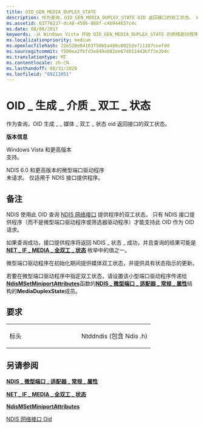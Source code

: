 ```yaml
---
title: OID_GEN_MEDIA_DUPLEX_STATE
description: 作为查询，OID_GEN_MEDIA_DUPLEX_STATE OID 返回接口的双工状态。 Windows Vista 和 laterSupported 的版本信息。 已请求 NDIS 6.0 和更高的微型端口 driversNot。 仅适用于 NDIS 接口提供程序。
ms.assetid: 63776227-dc48-4506-888f-c4b944837c4c
ms.date: 08/08/2017
keywords: -从 Windows Vista 开始 OID_GEN_MEDIA_DUPLEX_STATE 的网络驱动程序
ms.localizationpriority: medium
ms.openlocfilehash: 22e520e04103f50b5a489c89252e711187ceefdd
ms.sourcegitcommit: f500ea2fbfd3e849eb82ee67d011443bff3e2b4c
ms.translationtype: MT
ms.contentlocale: zh-CN
ms.lasthandoff: 08/31/2020
ms.locfileid: "89213851"
---
```

# <a name="oid_gen_media_duplex_state"></a>OID \_ 生成 \_ 介质 \_ 双工 \_ 状态


作为查询，OID 生成 \_ \_ 媒体 \_ 双工 \_ 状态 oid 返回接口的双工状态。

**版本信息**

<a href="" id="windows-vista-and-later"></a>Windows Vista 和更高版本  
支持。

<a href="" id="ndis-6-0-and-later-miniport-drivers"></a>NDIS 6.0 和更高版本的微型端口驱动程序  
未请求。 仅适用于 NDIS 接口提供程序。

<a name="remarks"></a>备注
-------

NDIS 使用此 OID 查询 [NDIS 网络接口](./ndis-network-interfaces2.md) 提供程序的双工状态。 只有 NDIS 接口提供程序（而不是微型端口驱动程序或筛选器驱动程序）才能支持此 OID 作为 OID 请求。

如果查询成功，接口提供程序将返回 NDIS \_ 状态 \_ 成功，并且查询的结果可能是 [**NET \_ IF \_ MEDIA \_ 全双工 \_ 状态**](/windows/desktop/api/ifdef/ne-ifdef-_net_if_media_duplex_state) 枚举中的值之一。

微型端口驱动程序在初始化期间提供媒体双工状态，并提供具有状态指示的更新。

若要在微型端口驱动程序中指定双工状态，请设置该小型端口驱动程序传递给[**NdisMSetMiniportAttributes**](/windows-hardware/drivers/ddi/ndis/nf-ndis-ndismsetminiportattributes)函数的[**NDIS \_ 微型端口 \_ 适配器 \_ 常规 \_ 属性**](/windows-hardware/drivers/ddi/ndis/ns-ndis-_ndis_miniport_adapter_general_attributes)结构的**MediaDuplexState**成员。

<a name="requirements"></a>要求
------------

<table>
<colgroup>
<col width="50%" />
<col width="50%" />
</colgroup>
<tbody>
<tr class="odd">
<td><p>标头</p></td>
<td>Ntddndis (包含 Ndis .h) </td>
</tr>
</tbody>
</table>

## <a name="see-also"></a>另请参阅


[**NDIS \_ 微型端口 \_ 适配器 \_ 常规 \_ 属性**](/windows-hardware/drivers/ddi/ndis/ns-ndis-_ndis_miniport_adapter_general_attributes)

[**NET \_ IF \_ MEDIA \_ 全双工 \_ 状态**](/windows/desktop/api/ifdef/ne-ifdef-_net_if_media_duplex_state)

[**NdisMSetMiniportAttributes**](/windows-hardware/drivers/ddi/ndis/nf-ndis-ndismsetminiportattributes)

[NDIS 网络接口 Oid](./ndis-network-interface-oids.md)

 

